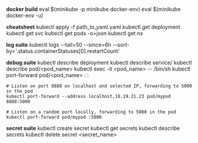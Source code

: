**docker build**
eval $(minikube -p minikube docker-env)
eval $(minikube docker-env -u) 

**cheatsheet**
kubectl apply -f path_to_yaml.yaml
kubectl get deployment
kubectl get svc
kubectl get pods -o=json
kubectl get ns 

**log suite**
kubectl logs <pod-name> --tail=50 --since=6h --sort-by='.status.containerStatuses[0].restartCount'

**debug suite**
kubectl describe deployment
kubectl describe service/<svc-name>
kubectl describe pod/<pod_name>
kubectl exec -it <pod_name> -- /bin/sh
kubectl port-forward pod/<pod_name> <pod-number>:<local-number> <pod-number>:<local-number>

```note
# Listen on port 8888 on localhost and selected IP, forwarding to 5000 in the pod
kubectl port-forward --address localhost,10.19.21.23 pod/mypod 8888:5000
  
# Listen on a random port locally, forwarding to 5000 in the pod
kubectl port-forward pod/mypod :5000
```


**secret suite**
kubectl create secret
kubectl get secrets
kubectl describe secrets
kubectl delete secret <secret_name>